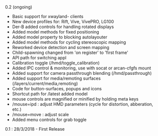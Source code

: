 0.2 (ongoing)

* Basic support for xwayland- clients
* New device profiles for: Rift, Vive, VivePRO, LG100
* Der-B added controls for handling rotated displays
* Added model methods for fixed positioning
* Added model property to blocking autolayouter
* Added model methods for cycling stereoscopic mapping
* Reworked device detection and screen mapping
* Child-spawning changed from 'on register' to 'first frame'
* API path for switching appl
* Calibration toggle (/hmd/toggle\_calibration)
* Added IPC control & monitoring, use with socat or arcan-cfgfs mount
* Added support for camera passthrough blending (/hmd/passthrough)
* Added support for media/remoting surfaces (/layers/current/media,remoting)
* Code for button-surfaces, popups and icons
* Shortcut path for /latest added model
* mouse controls are magnified or minified by holding meta keys
* /mouse=ipd : adjust HMD parameters (cycle for distortion, abberation, etc.)
* /mouse=move : adjust scale
* Added menu controls for grab toggle

0.1 : 28/3/2018 - First Release
